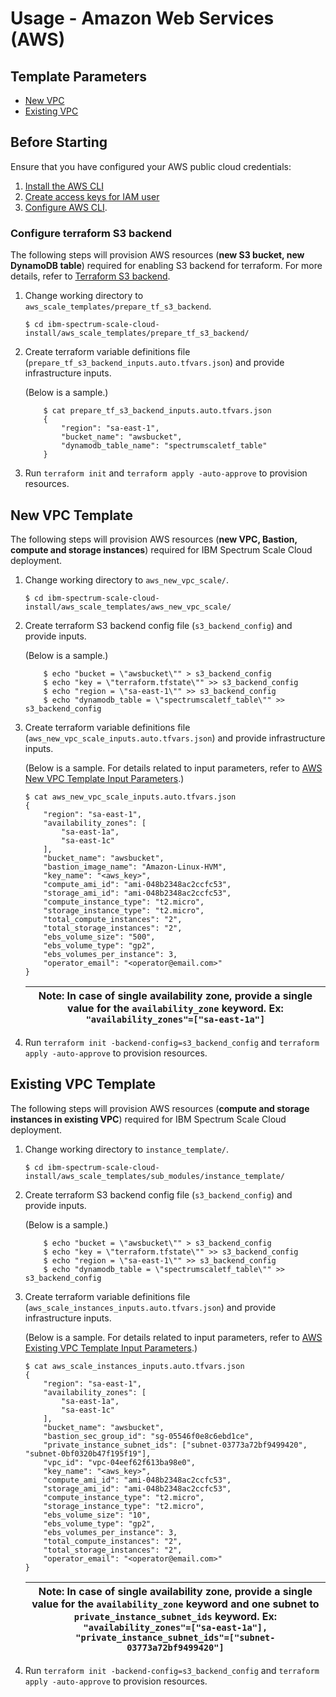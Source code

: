 # Usage - Amazon Web Services (AWS)

## Template Parameters

  * [New VPC](gen/aws_new_vpc/README.md)
  * [Existing VPC](gen/aws_existing_vpc/README.md)

## Before Starting

Ensure that you have configured your AWS public cloud credentials:

1. [Install the AWS CLI](https://docs.aws.amazon.com/cli/latest/userguide/cli-chap-install.html)
2. [Create access keys for IAM user](https://docs.aws.amazon.com/IAM/latest/UserGuide/id_credentials_access-keys.html#Using_CreateAccessKey)
3. [Configure AWS CLI](https://docs.aws.amazon.com/cli/latest/userguide/cli-chap-configure.html#cli-quick-configuration).

### Configure terraform S3 backend

The following steps will provision AWS resources (**new S3 bucket, new DynamoDB table**) required for enabling S3
backend for terraform. For more details, refer to [Terraform S3 backend](https://www.terraform.io/docs/backends/types/s3.html).

1. Change working directory to `aws_scale_templates/prepare_tf_s3_backend`.

    ```
    $ cd ibm-spectrum-scale-cloud-install/aws_scale_templates/prepare_tf_s3_backend/
    ```
2. Create terraform variable definitions file (`prepare_tf_s3_backend_inputs.auto.tfvars.json`) and provide infrastructure inputs.

    (Below is a sample.)
    ```
        $ cat prepare_tf_s3_backend_inputs.auto.tfvars.json
        {
            "region": "sa-east-1",
            "bucket_name": "awsbucket",
            "dynamodb_table_name": "spectrumscaletf_table"
        }
    ```

3. Run `terraform init` and `terraform apply -auto-approve` to provision resources.

## New VPC Template

The following steps will provision AWS resources (**new VPC, Bastion, compute and storage instances**) required for
IBM Spectrum Scale Cloud deployment.

1. Change working directory to `aws_new_vpc_scale/`.

    ```
    $ cd ibm-spectrum-scale-cloud-install/aws_scale_templates/aws_new_vpc_scale/
    ```
2. Create terraform S3 backend config file (`s3_backend_config`) and provide inputs.

    (Below is a sample.)

    ```
        $ echo "bucket = \"awsbucket\"" > s3_backend_config
        $ echo "key = \"terraform.tfstate\"" >> s3_backend_config
        $ echo "region = \"sa-east-1\"" >> s3_backend_config
        $ echo "dynamodb_table = \"spectrumscaletf_table\"" >> s3_backend_config
    ```

3. Create terraform variable definitions file (`aws_new_vpc_scale_inputs.auto.tfvars.json`) and provide infrastructure inputs.

   (Below is a sample. For details related to input parameters, refer to [AWS New VPC Template Input Parameters](docs/aws_new_vpc/README.md#inputs).)

    ```
    $ cat aws_new_vpc_scale_inputs.auto.tfvars.json
    {
        "region": "sa-east-1",
        "availability_zones": [
            "sa-east-1a",
            "sa-east-1c"
        ],
        "bucket_name": "awsbucket",
        "bastion_image_name": "Amazon-Linux-HVM",
        "key_name": "<aws_key>",
        "compute_ami_id": "ami-048b2348ac2ccfc53",
        "storage_ami_id": "ami-048b2348ac2ccfc53",
        "compute_instance_type": "t2.micro",
        "storage_instance_type": "t2.micro",
        "total_compute_instances": "2",
        "total_storage_instances": "2",
        "ebs_volume_size": "500",
        "ebs_volume_type": "gp2",
        "ebs_volumes_per_instance": 3,
        "operator_email": "<operator@email.com>"
    }
    ```
    | Note: In case of single availability zone, provide a single value for the `availability_zone` keyword. Ex: `"availability_zones"=["sa-east-1a"]` |
    | --- |

4. Run `terraform init -backend-config=s3_backend_config` and `terraform apply -auto-approve` to provision resources.

## Existing VPC Template

The following steps will provision AWS resources (**compute and storage instances in existing VPC**) required for
IBM Spectrum Scale Cloud deployment.

1. Change working directory to `instance_template/`.

    ```
    $ cd ibm-spectrum-scale-cloud-install/aws_scale_templates/sub_modules/instance_template/
    ```
2. Create terraform S3 backend config file (`s3_backend_config`) and provide inputs.

   (Below is a sample.)

    ```
        $ echo "bucket = \"awsbucket\"" > s3_backend_config
        $ echo "key = \"terraform.tfstate\"" >> s3_backend_config
        $ echo "region = \"sa-east-1\"" >> s3_backend_config
        $ echo "dynamodb_table = \"spectrumscaletf_table\"" >> s3_backend_config
    ```

3. Create terraform variable definitions file (`aws_scale_instances_inputs.auto.tfvars.json`) and provide infrastructure inputs.

   (Below is a sample. For details related to input parameters, refer to [AWS Existing VPC Template Input Parameters](docs/aws_existing_vpc/README.md#inputs).)

    ```
    $ cat aws_scale_instances_inputs.auto.tfvars.json
    {
        "region": "sa-east-1",
        "availability_zones": [
            "sa-east-1a",
            "sa-east-1c"
        ],
        "bucket_name": "awsbucket",
        "bastion_sec_group_id": "sg-05546f0e8c6ebd1ce",
        "private_instance_subnet_ids": ["subnet-03773a72bf9499420", "subnet-0bf0320b47f195f19"],
        "vpc_id": "vpc-04eef62f613ba98e0",
        "key_name": "<aws_key>",
        "compute_ami_id": "ami-048b2348ac2ccfc53",
        "storage_ami_id": "ami-048b2348ac2ccfc53",
        "compute_instance_type": "t2.micro",
        "storage_instance_type": "t2.micro",
        "ebs_volume_size": "10",
        "ebs_volume_type": "gp2",
        "ebs_volumes_per_instance": 3,
        "total_compute_instances": "2",
        "total_storage_instances": "2",
        "operator_email": "<operator@email.com>"
    }
    ```

    | Note: In case of single availability zone, provide a single value for the `availability_zone` keyword and one subnet to `private_instance_subnet_ids` keyword. Ex: `"availability_zones"=["sa-east-1a"], "private_instance_subnet_ids"=["subnet-03773a72bf9499420"]` |
    | --- |

4. Run `terraform init -backend-config=s3_backend_config` and `terraform apply -auto-approve` to provision resources.
